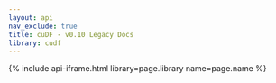 ```yaml
---
layout: api
nav_exclude: true
title: cuDF - v0.10 Legacy Docs
library: cudf
---
```


{% include api-iframe.html library=page.library name=page.name %}